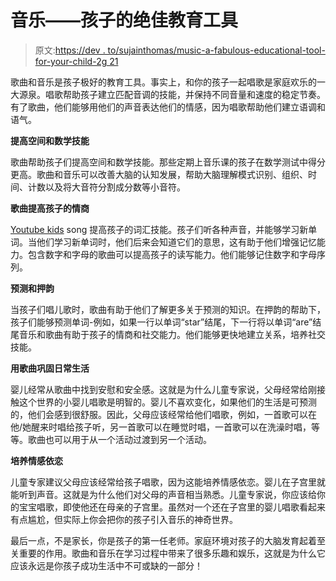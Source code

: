 # 音乐——孩子的绝佳教育工具

> 原文:[https://dev . to/sujainthomas/music-a-fabulous-educational-tool-for-your-child-2g 21](https://dev.to/sujainthomas/music-a-fabulous-educational-tool-for-your-child-2g21)

歌曲和音乐是孩子极好的教育工具。事实上，和你的孩子一起唱歌是家庭欢乐的一大源泉。唱歌帮助孩子建立匹配音调的技能，并保持不同音量和速度的稳定节奏。有了歌曲，他们能够用他们的声音表达他们的情感，因为唱歌帮助他们建立语调和语气。

**提高空间和数学技能**

歌曲帮助孩子们提高空间和数学技能。那些定期上音乐课的孩子在数学测试中得分更高。歌曲和音乐可以改善大脑的认知发展，帮助大脑理解模式识别、组织、时间、计数以及将大音符分割成分数等小音符。

**歌曲提高孩子的情商**

[Youtube kids](https://www.youtube.com/user/9mmOFICIAL) song 提高孩子的词汇技能。孩子们听各种声音，并能够学习新单词。当他们学习新单词时，他们后来会知道它们的意思，这有助于他们增强记忆能力。包含数字和字母的歌曲可以提高孩子的读写能力。他们能够记住数字和字母序列。

**预测和押韵**

当孩子们唱儿歌时，歌曲有助于他们了解更多关于预测的知识。在押韵的帮助下，孩子们能够预测单词-例如，如果一行以单词“star”结尾，下一行将以单词“are”结尾音乐和歌曲有助于孩子的情商和社交能力。他们能够更快地建立关系，培养社交技能。

**用歌曲巩固日常生活**

婴儿经常从歌曲中找到安慰和安全感。这就是为什么儿童专家说，父母经常给刚接触这个世界的小婴儿唱歌是明智的。婴儿不喜欢变化，如果他们的生活是可预测的，他们会感到很舒服。因此，父母应该经常给他们唱歌，例如，一首歌可以在他/她醒来时唱给孩子听，另一首歌可以在睡觉时唱，一首歌可以在洗澡时唱，等等。歌曲也可以用于从一个活动过渡到另一个活动。

**培养情感依恋**

儿童专家建议父母应该经常给孩子唱歌，因为这能培养情感依恋。婴儿在子宫里就能听到声音。这就是为什么他们对父母的声音相当熟悉。儿童专家说，你应该给你的宝宝唱歌，即使他还在母亲的子宫里。虽然对一个还在子宫里的婴儿唱歌看起来有点尴尬，但实际上你会把你的孩子引入音乐的神奇世界。

最后一点，不是家长，你是孩子的第一任老师。家庭环境对孩子的大脑发育起着至关重要的作用。歌曲和音乐在学习过程中带来了很多乐趣和娱乐，这就是为什么它应该永远是你孩子成功生活中不可或缺的一部分！